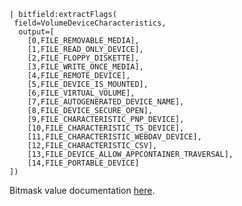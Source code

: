 ```#event_simpleName=FsVolumeMounted
| bitfield:extractFlags(
 field=VolumeDeviceCharacteristics,
  output=[
    [0,FILE_REMOVABLE_MEDIA],
    [1,FILE_READ_ONLY_DEVICE],
    [2,FILE_FLOPPY_DISKETTE],
    [3,FILE_WRITE_ONCE_MEDIA],
    [4,FILE_REMOTE_DEVICE],
    [5,FILE_DEVICE_IS_MOUNTED],
    [6,FILE_VIRTUAL_VOLUME],
    [7,FILE_AUTOGENERATED_DEVICE_NAME],
    [8,FILE_DEVICE_SECURE_OPEN],
    [9,FILE_CHARACTERISTIC_PNP_DEVICE],
    [10,FILE_CHARACTERISTIC_TS_DEVICE],
    [11,FILE_CHARACTERISTIC_WEBDAV_DEVICE],
    [12,FILE_CHARACTERISTIC_CSV],
    [13,FILE_DEVICE_ALLOW_APPCONTAINER_TRAVERSAL],
    [14,FILE_PORTABLE_DEVICE]
])
```

Bitmask value documentation [here](https://learn.microsoft.com/en-us/openspecs/windows_protocols/ms-fscc/616b66d5-b335-4e1c-8f87-b4a55e8d3e4a).